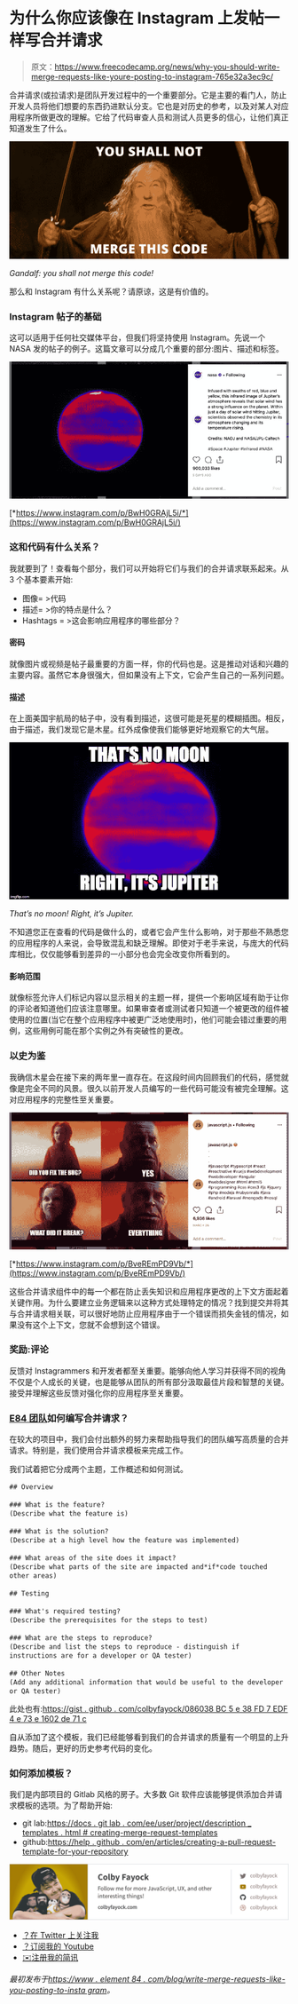 # 为什么你应该像在 Instagram 上发帖一样写合并请求

> 原文：<https://www.freecodecamp.org/news/why-you-should-write-merge-requests-like-youre-posting-to-instagram-765e32a3ec9c/>

合并请求(或拉请求)是团队开发过程中的一个重要部分。它是主要的看门人，防止开发人员将他们想要的东西扔进默认分支。它也是对历史的参考，以及对某人对应用程序所做更改的理解。它给了代码审查人员和测试人员更多的信心，让他们真正知道发生了什么。

![YgdjhAHTChoj8uhrbINlzctXz1SyGeCWEHBY](img/d002330161eeaf6a9e93712bbe87642c.png)

*Gandalf: you shall not merge this code!*

那么和 Instagram 有什么关系呢？请原谅，这是有价值的。

### Instagram 帖子的基础

这可以适用于任何社交媒体平台，但我们将坚持使用 Instagram。先说一个 NASA 发的帖子的例子。这篇文章可以分成几个重要的部分:图片、描述和标签。

![22w7-FHEtT7b8VUmP6o0k0S4uDQ7-pHsBcUf](img/930baad5e06ec9b74459f68c40de7843.png)

[*https://www.instagram.com/p/BwH0GRAjL5i/*](https://www.instagram.com/p/BwH0GRAjL5i/)

### 这和代码有什么关系？

我就要到了！查看每个部分，我们可以开始将它们与我们的合并请求联系起来。从 3 个基本要素开始:

*   图像= >代码
*   描述= >你的特点是什么？
*   Hashtags = >这会影响应用程序的哪些部分？

#### 密码

就像图片或视频是帖子最重要的方面一样，你的代码也是。这是推动对话和兴趣的主要内容。虽然它本身很强大，但如果没有上下文，它会产生自己的一系列问题。

#### 描述

在上面美国宇航局的帖子中，没有看到描述，这很可能是死星的模糊插图。相反，由于描述，我们发现它是木星。红外成像使我们能够更好地观察它的大气层。

![2jgyZaOM9IPXhInSF6AoSEMBTofSb0CydA7L](img/40007286908b6e2dee5fc79aa40a983d.png)

*That’s no moon! Right, it’s Jupiter.*

不知道您正在查看的代码是做什么的，或者它会产生什么影响，对于那些不熟悉您的应用程序的人来说，会导致混乱和缺乏理解。即使对于老手来说，与庞大的代码库相比，仅仅能够看到差异的一小部分也会完全改变你所看到的。

#### 影响范围

就像标签允许人们标记内容以显示相关的主题一样，提供一个影响区域有助于让你的评论者知道他们应该注意哪里。如果审查者或测试者只知道一个被更改的组件被使用的位置(当它在整个应用程序中被更广泛地使用时)，他们可能会错过重要的用例，这些用例可能在那个实例之外有突破性的更改。

### 以史为鉴

我确信木星会在接下来的两年里一直存在。在这段时间内回顾我们的代码，感觉就像是完全不同的风景。很久以前开发人员编写的一些代码可能没有被完全理解。这对应用程序的完整性至关重要。

![TK-wVHMdMdlwkREfBQumX1K6H3f7CG-Rocs1](img/7d17ad831ac1f08323092f4c67ea4054.png)

[*https://www.instagram.com/p/BveREmPD9Vb/*](https://www.instagram.com/p/BveREmPD9Vb/)

这些合并请求组件中的每一个都在防止丢失知识和应用程序更改的上下文方面起着关键作用。为什么要建立业务逻辑来以这种方式处理特定的情况？找到提交并将其与合并请求相关联，可以很好地防止应用程序由于一个错误而损失金钱的情况，如果没有这个上下文，您就不会想到这个错误。

### 奖励:评论

反馈对 Instagrammers 和开发者都至关重要。能够向他人学习并获得不同的视角不仅是个人成长的关键，也是能够从团队的所有部分汲取最佳片段和智慧的关键。接受并理解这些反馈对强化你的应用程序至关重要。

### [E84 团队](https://www.freecodecamp.org/news/why-you-should-write-merge-requests-like-youre-posting-to-instagram-765e32a3ec9c/undefined)如何编写合并请求？

在较大的项目中，我们会付出额外的努力来帮助指导我们的团队编写高质量的合并请求。特别是，我们使用合并请求模板来完成工作。

我们试着把它分成两个主题，工作概述和如何测试。

```
## Overview

### What is the feature?
(Describe what the feature is)

### What is the solution?
(Describe at a high level how the feature was implemented)

### What areas of the site does it impact?
(Describe what parts of the site are impacted and*if*code touched other areas)

## Testing

### What's required testing?
(Describe the prerequisites for the steps to test)

### What are the steps to reproduce?
(Describe and list the steps to reproduce - distinguish if instructions are for a developer or QA tester)

## Other Notes
(Add any additional information that would be useful to the developer or QA tester)
```

此处也有:[https://gist . github . com/colbyfayock/086038 BC 5 e 38 FD 7 EDF 4 e 73 e 1602 de 71 c](https://gist.github.com/colbyfayock/086038bc5e38fd7edf4e73e1602de71c)

自从添加了这个模板，我们已经能够看到我们的合并请求的质量有一个明显的上升趋势。随后，更好的历史参考代码的变化。

### 如何添加模板？

我们是内部项目的 Gitlab 风格的房子。大多数 Git 软件应该能够提供添加合并请求模板的选项。为了帮助开始:

*   git lab:[https://docs . git lab . com/ee/user/project/description _ templates . html # creating-merge-request-templates](https://docs.gitlab.com/ee/user/project/description_templates.html#creating-merge-request-templates)
*   github:[https://help . github . com/en/articles/creating-a-pull-request-template-for-your-repository](https://help.github.com/en/articles/creating-a-pull-request-template-for-your-repository)

[![Follow me for more Javascript, UX, and other interesting things!](img/1c93a38209f03fa2ee013e5b17071f07.png)](https://twitter.com/colbyfayock)

*   [？在 Twitter 上关注我](https://twitter.com/colbyfayock)
*   [？️订阅我的 Youtube](https://youtube.com/colbyfayock)
*   [✉️注册我的简讯](https://www.colbyfayock.com/newsletter/)

*最初发布于[https://www . element 84 . com/blog/write-merge-requests-like-you-posting-to-insta gram](https://www.element84.com/blog/write-merge-requests-like-youre-posting-to-instagram)。*